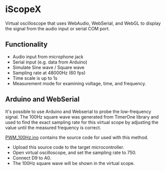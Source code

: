 # iScopeX 
Virtual oscilloscope that uses WebAudio, WebSerial, and WebGL to display the signal from the audio input or serial COM port.

## Functionality
- Audio input from microphone jack
- Serial input (e.g. data from Arduino)
- Simulate Sine wave / Square wave
- Sampling rate at 48000Hz (60 fps)
- Time scale is up to 1s
- Measurement mode for examining voltage, time, and frequency.

## Arduino and WebSerial
It's possible to use Arduino and Webserial to probe the low-frequency signal. The 100Hz square wave was generated from TimerOne library and used to find the exact sampling rate for this virtual scope by adjusting the value until the measured frequency is correct.

[PWM_100Hz.ino](./examples/PWM_100Hz.ino) contains the source code for used with this method.

- Upload this source code to the target microcontroller.
- Open virtual oscilloscope, and set the sampling rate to 750.
- Connect D9 to A0.
- The 100Hz square wave will be shown in the virtual scope.  

